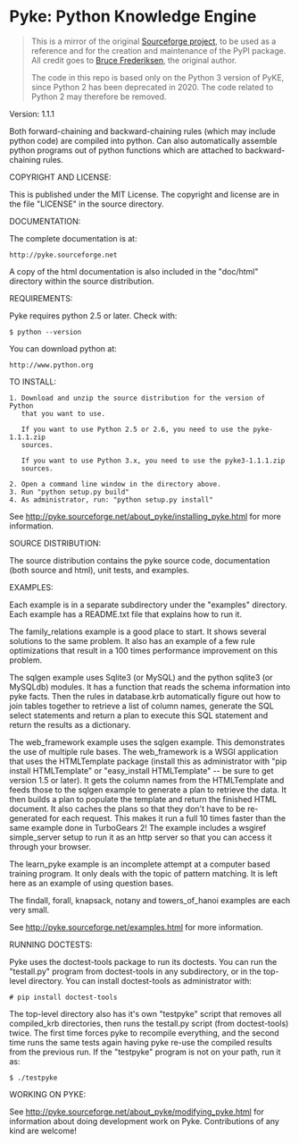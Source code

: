 # Pyke: Python Knowledge Engine

> This is a mirror of the original [Sourceforge project](https://sourceforge.net/projects/pyke/), to be used as a reference and for the creation and maintenance of the PyPI package. All credit goes to [Bruce Frederiksen](https://github.com/dangyogi), the original author.
>
> The code in this repo is based only on the Python 3 version of PyKE, since Python 2 has been deprecated in 2020. The code related to Python 2 may therefore be removed.

Version: 1.1.1

Both forward-chaining and backward-chaining rules (which may include python
code) are compiled into python. Can also automatically assemble python
programs out of python functions which are attached to backward-chaining
rules.

COPYRIGHT AND LICENSE:

This is published under the MIT License.  The copyright and license are in
the file "LICENSE" in the source directory.

DOCUMENTATION:

The complete documentation is at:

    http://pyke.sourceforge.net

A copy of the html documentation is also included in the "doc/html" directory
within the source distribution.


REQUIREMENTS:

Pyke requires python 2.5 or later.  Check with:

    $ python --version

You can download python at:

    http://www.python.org


TO INSTALL:

    1. Download and unzip the source distribution for the version of Python
       that you want to use.

       If you want to use Python 2.5 or 2.6, you need to use the pyke-1.1.1.zip
       sources.

       If you want to use Python 3.x, you need to use the pyke3-1.1.1.zip
       sources.

    2. Open a command line window in the directory above.
    3. Run "python setup.py build"
    4. As administrator, run: "python setup.py install"

See http://pyke.sourceforge.net/about_pyke/installing_pyke.html for more
information.

SOURCE DISTRIBUTION:

The source distribution contains the pyke source code, documentation (both
source and html), unit tests, and examples.

EXAMPLES:

Each example is in a separate subdirectory under the "examples" directory.
Each example has a README.txt file that explains how to run it.

The family_relations example is a good place to start.  It shows several
solutions to the same problem.  It also has an example of a few rule
optimizations that result in a 100 times performance improvement on this
problem.

The sqlgen example uses Sqlite3 (or MySQL) and the python sqlite3 (or MySQLdb)
modules.  It has a function that reads the schema information into pyke facts.
Then the rules in database.krb automatically figure out how to join tables
together to retrieve a list of column names, generate the SQL select
statements and return a plan to execute this SQL statement and return the
results as a dictionary.

The web_framework example uses the sqlgen example.  This demonstrates the use
of multiple rule bases.  The web_framework is a WSGI application that uses the
HTMLTemplate package (install this as administrator with "pip install
HTMLTemplate" or "easy_install HTMLTemplate" -- be sure to get version 1.5 or
later).  It gets the column names from the HTMLTemplate and feeds those to the
sqlgen example to generate a plan to retrieve the data.  It then builds a plan
to populate the template and return the finished HTML document.  It also
caches the plans so that they don't have to be re-generated for each request.
This makes it run a full 10 times faster than the same example done in
TurboGears 2!  The example includes a wsgiref simple_server setup to run it
as an http server so that you can access it through your browser.

The learn_pyke example is an incomplete attempt at a computer based training
program.  It only deals with the topic of pattern matching.  It is left here
as an example of using question bases.

The findall, forall, knapsack, notany and towers_of_hanoi examples are each
very small.

See http://pyke.sourceforge.net/examples.html for more information.


RUNNING DOCTESTS:

Pyke uses the doctest-tools package to run its doctests.  You can run the
"testall.py" program from doctest-tools in any subdirectory, or in the
top-level directory.  You can install doctest-tools as administrator with:

    # pip install doctest-tools

The top-level directory also has it's own "testpyke" script that removes all
compiled_krb directories, then runs the testall.py script (from doctest-tools)
twice.  The first time forces pyke to recompile everything, and the second
time runs the same tests again having pyke re-use the compiled results from
the previous run.  If the "testpyke" program is not on your path, run it as:

    $ ./testpyke


WORKING ON PYKE:

See http://pyke.sourceforge.net/about_pyke/modifying_pyke.html for information
about doing development work on Pyke.  Contributions of any kind are welcome!

